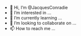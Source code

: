 - 👋 Hi, I’m @JacquesConradie
- 👀 I’m interested in ...
- 🌱 I’m currently learning ...
- 💞️ I’m looking to collaborate on ...
- 📫 How to reach me ...

<!---
JacquesConradie/JacquesConradie is a ✨ special ✨ repository because its `README.md` (this file) appears on your GitHub profile.
You can click the Preview link to take a look at your changes.
--->
